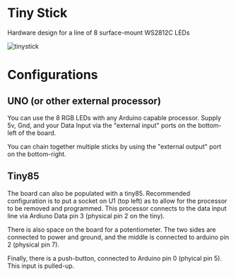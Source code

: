 # Tiny Stick
Hardware design for a line of 8 surface-mount WS2812C LEDs

![tinystick](https://user-images.githubusercontent.com/43499190/78037458-d35a0680-7328-11ea-9676-655453b6d2d9.jpg)

# Configurations
## UNO (or other external processor)
You can use the 8 RGB LEDs with any Arduino capable processor.  Supply 5v, Gnd, and your Data Input via the "external input" ports on the bottom-left of the board.

You can chain together multiple sticks by using the "external output" port on the bottom-right.
## Tiny85
The board can also be populated with a tiny85.  Recommended configuration is to put a socket on U1 (top left) as to allow for the processor to be removed and programmed.  This processor connects to the data input line via Ardiuno Data pin 3 (physical pin 2 on the tiny).

There is also space on the board for a potentiometer.  The two sides are connected to power and ground, and the middle is connected to arduino pin 2 (physical pin 7).

Finally, there is a push-button, connected to Arduino pin 0 (phyical pin 5).  This input is pulled-up.
